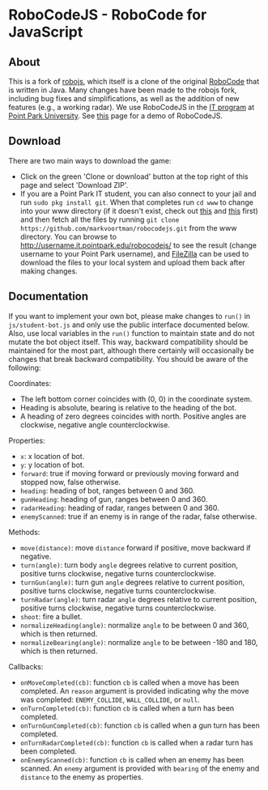 # RoboCodeJS - RoboCode for JavaScript

## About
This is a fork of [robojs](https://github.com/gumuz/robojs), which itself is a clone of the original [RoboCode](http://robocode.sourceforge.net/) that is written in Java. Many changes have been made to the robojs fork, including bug fixes and simplifications, as well as the addition of new features (e.g., a working radar). We use RoboCodeJS in the [IT program](https://it.pointpark.edu/) at [Point Park University](http://www.pointpark.edu/). See [this](http://mvoortman.it.pointpark.edu/robocodejs/) page for a demo of RoboCodeJS.

## Download
There are two main ways to download the game:
* Click on the green 'Clone or download' button at the top right of this page and select 'Download ZIP'.
* If you are a Point Park IT student, you can also connect to your jail and run `sudo pkg install git`. When that completes run `cd www` to change into your www directory (if it doesn't exist, check out [this](https://it.pointpark.edu/tutorials/setting-up-your-environment/) and [this](https://it.pointpark.edu/tutorials/creating-your-homepage/) first) and then fetch all the files by running `git clone https://github.com/markvoortman/robocodejs.git` from the www directory. You can browse to http://username.it.pointpark.edu/robocodejs/ to see the result (change username to your Point Park username), and [FileZilla](https://it.pointpark.edu/tutorials/filezilla/) can be used to download the files to your local system and upload them back after making changes.

## Documentation
If you want to implement your own bot, please make changes to `run()` in `js/student-bot.js` and only use the public interface documented below. Also, use local variables in the `run()` function to maintain state and do not mutate the bot object itself. This way, backward compatibility should be maintained for the most part, although there certainly will occasionally be changes that break backward compatibility. You should be aware of the following:

Coordinates:
* The left bottom corner coincides with (0, 0) in the coordinate system.
* Heading is absolute, bearing is relative to the heading of the bot.
* A heading of zero degrees coincides with north. Positive angles are clockwise, negative angle counterclockwise.

Properties:
* `x`: x location of bot.
* `y`: y location of bot.
* `forward`: true if moving forward or previously moving forward and stopped now, false otherwise.
* `heading`: heading of bot, ranges between 0 and 360.
* `gunHeading`: heading of gun, ranges between 0 and 360.
* `radarHeading`: heading of radar, ranges between 0 and 360.
* `enemyScanned`: true if an enemy is in range of the radar, false otherwise.

Methods:
* `move(distance)`: move `distance` forward if positive, move backward if negative.
* `turn(angle)`: turn body `angle` degrees relative to current position, positive turns clockwise, negative turns counterclockwise.
* `turnGun(angle)`: turn gun `angle` degrees relative to current position, positive turns clockwise, negative turns counterclockwise.
* `turnRadar(angle)`: turn radar `angle` degrees relative to current position, positive turns clockwise, negative turns counterclockwise.
* `shoot`: fire a bullet.
* `normalizeHeading(angle)`: normalize `angle` to be between 0 and 360, which is then returned.
* `normalizeBearing(angle)`: normalize `angle` to be between -180 and 180, which is then returned.

Callbacks:
* `onMoveCompleted(cb)`: function `cb` is called when a move has been completed. An `reason` argument is provided indicating why the move was completed: `ENEMY_COLLIDE`, `WALL_COLLIDE`, or `null`.
* `onTurnCompleted(cb)`: function `cb` is called when a turn has been completed.
* `onTurnGunCompleted(cb)`: function `cb` is called when a gun turn has been completed.
* `onTurnRadarCompleted(cb)`: function `cb` is called when a radar turn has been completed.
* `onEnemyScanned(cb)`: function `cb` is called when an enemy has been scanned. An `enemy` argument is provided with `bearing` of the enemy and `distance` to the enemy as properties.
